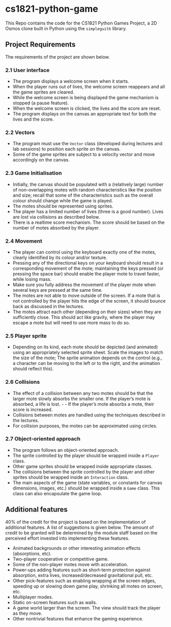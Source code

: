 # cs1821-python-game
This Repo contains the code for the CS1821 Python Games Project, a 2D Osmos clone built in Python using the ``` simpleguitk ``` library.

## Project Requirements
The requirements of the project are shown below.

### 2.1 User interface
- The program displays a welcome screen when it starts.
- When the player runs out of lives, the welcome screen reappears and all the game sprites are cleared.
- While the welcome screen is being displayed the game mechanism is stopped (a pause feature).
- When the welcome screen is clicked, the lives and the score are reset.
- The program displays on the canvas an appropriate text for both the lives and the score.

### 2.2 Vectors
- The program must use the ``` Vector ``` class (developed during lectures and lab sessions) to position each sprite on the canvas.
- Some of the game sprites are subject to a velocity vector and move accordingly on the canvas.

### 2.3 Game Initialisation
- Initially, the canvas should be populated with a (relatively large) number of non-overlapping motes with random characteristics like the position and size; recall that some of the characteristics such as the overall colour should change while the game is played.
- The motes should be represented using sprites.
- The player has a limited number of lives (three is a good number). Lives are lost via collisions as described below.
- There is a realtime score mechanism. The score should be based on the number of motes absorbed by the player.

### 2.4 Movement
- The player can control using the keyboard exactly one of the motes, clearly identified by its colour and/or texture.
- Pressing any of the directional keys on your keyboard should result in a corresponding movement of the mote; maintaining the keys pressed (or pressing the space bar) should enable the player mote to travel faster, while losing mass.
- Make sure you fully address the movement of the player mote when several keys are pressed at the same time.
- The motes are not able to move outside of the screen. If a mote that is not controlled by the player hits the edge of the screen, it should bounce back as discussed in the lectures.
- The motes attract each other (depending on their sizes) when they are sufficiently close. This should act like gravity, where the player may escape a mote but will need to use more mass to do so.

### 2.5 Player sprite
- Depending on its kind, each mote should be depicted (and animated) using an appropriately selected sprite sheet. Scale the images to match the size of the mote;
The sprite animation depends on the control (e.g., a character can be moving to the left or to the right, and the animation should reflect this).

### 2.6 Collisions
- The effect of a collision between any two motes should be that the larger mote slowly absorbs the smaller one. If the player’s mote is absorbed, a life is lost. - - If the player’s mote absorbs a mote, their score is increased.
- Collisions between motes are handled using the techniques described in the lectures.
- For collision purposes, the motes can be approximated using circles.

### 2.7 Object-oriented approach
- The program follows an object-oriented approach.
- The sprite controlled by the player should be wrapped inside a ``` Player ``` class.
- Other game sprites should be wrapped inside appropriate classes.
- The collisions between the sprite controlled by the player and other sprites should be wrapped inside an ``` Interaction ``` class.
- The main aspects of the game (state variables, or constants for canvas dimensions, images, etc.) should be wrapped inside a ``` Game ``` class. This class can also encapsulate the game loop.

## Additional features
40% of the credit for the project is based on the implementation of additional features. A list of suggestions is given below. The amount of credit to be granted will be determined by the module staff based on the perceived effort invested into implementing these features.

- Animated backgrounds or other interesting animation effects (absorptions, etc).
- Two-player cooperative or competitive game.
- Some of the non-player motes move with acceleration.
- Power-ups adding features such as short-term protection against absorption, extra lives, increased/decreased gravitational pull, etc.
- Other pick-features such as enabling wrapping at the screen edges, speeding up or slowing down game play, shrinking all motes on screen, etc.
- Multiplayer modes.
- Static on-screen features such as walls.
- A game world larger than the screen. The view should track the player as they move.
- Other nontrivial features that enhance the gaming experience.
